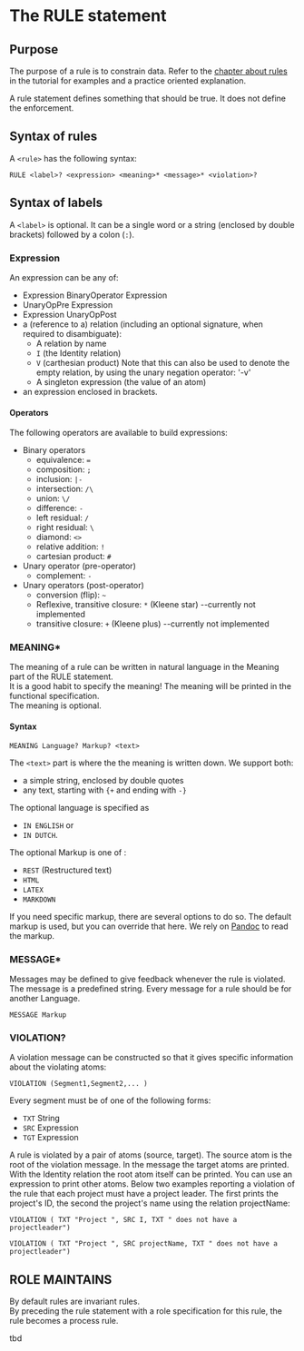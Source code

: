 # The RULE statement

## Purpose

The purpose of a rule is to constrain data. Refer to the [chapter about rules](https://github.com/ampersandtarski/documentation/tree/662a3e7bdf67bf950cfc029e4c51efc919c0bf53/tutorial/rules/intro_rules.md) in the tutorial for examples and a practice oriented explanation.

A rule statement defines something that should be true. It does not define the enforcement.

## Syntax of rules

A `<rule>` has the following syntax:

```text
RULE <label>? <expression> <meaning>* <message>* <violation>?
```

## Syntax of labels

A `<label>` is optional. It can be a single word or a string \(enclosed by double brackets\) followed by a colon \(`:`\).

### Expression

An expression can be any of:

* Expression BinaryOperator Expression
* UnaryOpPre Expression
* Expression UnaryOpPost
* a \(reference to a\) relation \(including an optional signature, when required to disambiguate\):
  * A relation by name 
  * `I` \(the Identity relation\)
  * `V` \(carthesian product\) Note that this can also be used to denote the empty relation, by using the unary negation operator:  '-v'
  * A singleton expression \(the value of an atom\)
* an expression enclosed in brackets.

#### Operators

The following operators are available to build expressions:

* Binary operators
  * equivalence: `=`
  * composition: `;`
  * inclusion: `|-`
  * intersection: `/\`
  * union: `\/`
  * difference: `-`
  * left residual: `/`
  * right residual: `\`
  * diamond: `<>`
  * relative addition: `!`
  * cartesian product: `#`
* Unary operator \(pre-operator\)
  * complement: `-`
* Unary operators \(post-operator\)
  * conversion \(flip\): `~`
  * Reflexive, transitive closure: `*` \(Kleene star\) --currently not implemented
  * transitive closure: `+` \(Kleene plus\) --currently not implemented

### MEANING\*

The meaning of a rule can be written in natural language in the Meaning part of the RULE statement.  
It is a good habit to specify the meaning! The meaning will be printed in the functional specification.  
The meaning is optional.

#### Syntax

```text
MEANING Language? Markup? <text>
```

The `<text>` part is where the the meaning is written down. We support both:

* a simple string, enclosed by double quotes
* any text, starting with `{+` and ending with `-}` 

The optional language is specified as

* `IN ENGLISH` or 
* `IN DUTCH`.

The optional Markup is one of :

* `REST` \(Restructured text\)
* `HTML`
* `LATEX` 
* `MARKDOWN`

If you need specific markup, there are several options to do so. The default markup is used, but you can override that here. We rely on [Pandoc](http://pandoc.org/) to read the markup.

### MESSAGE\*

Messages may be defined to give feedback whenever the rule is violated. The message is a predefined string. Every message for a rule should be for another Language.

```text
MESSAGE Markup
```

### VIOLATION?

A violation message can be constructed so that it gives specific information about the violating atoms:

```text
VIOLATION (Segment1,Segment2,... )
```

Every segment must be of one of the following forms:

* `TXT` String
* `SRC` Expression
* `TGT` Expression

A rule is violated by a pair of atoms \(source, target\). The source atom is the root of the violation message. In the message the target atoms are printed. With the Identity relation the root atom itself can be printed. You can use an expression to print other atoms. Below two examples reporting a violation of the rule that each project must have a project leader. The first prints the project's ID, the second the project's name using the relation projectName:

`VIOLATION ( TXT "Project ", SRC I, TXT " does not have a projectleader")`

`VIOLATION ( TXT "Project ", SRC projectName, TXT " does not have a projectleader")`

## ROLE MAINTAINS

By default rules are invariant rules.  
By preceding the rule statement with a role specification for this rule, the rule becomes a process rule.

tbd


